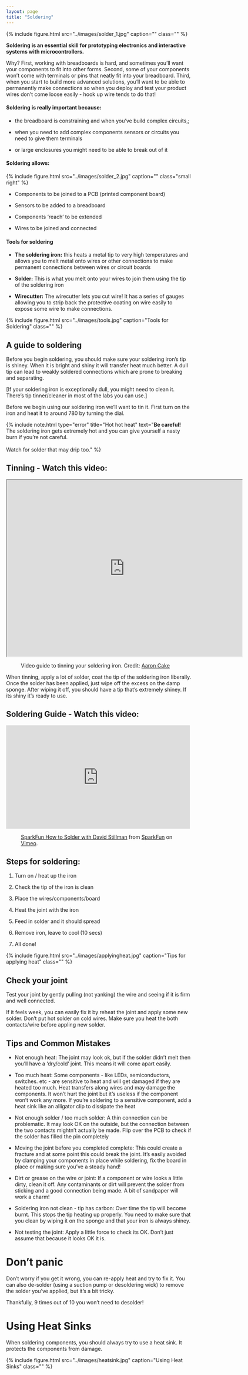 ```yaml
---
layout: page
title: "Soldering"
---
```


{% include figure.html src="../images/solder_1.jpg" caption="" class="" %}

__Soldering is an essential skill for prototyping electronics and interactive systems with microcontrollers.__

Why? 
First, working with breadboards is hard, and sometimes you’ll want your components to fit into other forms. 
Second, some of your components won’t come with terminals or pins  that neatly fit into your breadboard. 
Third, when you start to build more advanced solutions, you’ll want to be able to permanently make connections so when you deploy and test your product wires don’t come loose easily - hook up wire tends to do that!

#### Soldering is really important because:

* the breadboard is constraining and when you’ve build complex circuits,;

* when you need to add complex components sensors or circuits you need to give them terminals

* or large enclosures you might need to be able to break out of it

#### Soldering allows:

{% include figure.html src="../images/solder_2.jpg" caption="" class="small right" %}

* Components to be joined to a PCB (printed component board)

* Sensors to be added to a breadboard

* Components ‘reach’ to be extended

* Wires to be joined and connected


#### Tools for soldering

* **The soldering iron:** this heats a metal tip to very high temperatures and allows you to melt metal onto wires or other connections to make permanent connections between wires or circuit boards

* **Solder:** This is what you melt onto your wires to join them using the tip of the soldering iron

* **Wirecutter:** The wirecutter lets you cut wire! It has a series of gauges allowing you to strip back the protective coating on wire easily to expose some wire to make connections.  

{% include figure.html src="../images/tools.jpg" caption="Tools for Soldering" class="" %}

## A guide to soldering

Before you begin soldering, you should make sure your soldering iron’s tip is shiney. When it is bright and shiny it will transfer heat much better. A dull tip can lead to weakly soldered connections which are prone to breaking and separating. 

[If your soldering iron is exceptionally dull, you might need to clean it. There’s tip tinner/cleaner in most of the labs you can use.]

Before we begin using our soldering iron we’ll want to tin it. First turn on the iron and heat it to around 780 by turning the dial.


{% include note.html type="error" title="Hot hot heat" text="__Be careful!__ The soldering iron gets extremely hot and you can give yourself a nasty burn if you’re not careful.<br/><br/>Watch for solder that may drip too." %}

## Tinning - Watch this video:
 
<iframe src="https://drive.google.com/file/d/0B6TEooUr0_sSZmhkeXhYdkV5OGc/preview" width="640" height="480"> </iframe>
 <figure><figcaption><p>Video guide to tinning your soldering iron. Credit: <a href="http://www.aaroncake.net/electronics/solder.htm">Aaron Cake</a></p></figcaption></figure>

When tinning, apply a lot of solder, coat the tip of the soldering iron liberally. Once the solder has been applied, just wipe off the excess on the damp sponge. After wiping it off, you should have a tip that’s extremely shiney. If its shiny it’s ready to use.

## Soldering Guide - Watch this video:


<iframe src="https://player.vimeo.com/video/51538354" width="500" height="281" frameborder="0" webkitallowfullscreen mozallowfullscreen allowfullscreen></iframe>

 <figure><figcaption><p><a href="https://vimeo.com/51538354">SparkFun How to Solder with David Stillman</a> from <a href="https://vimeo.com/sparkfun">SparkFun</a> on <a href="https://vimeo.com">Vimeo</a>.</p></figcaption></figure>

## Steps for soldering: 

1. Turn on / heat up the iron

2. Check the tip of the iron is clean

3. Place the wires/components/board

4. Heat the joint with the iron 

5. Feed in solder and it should spread

6. Remove iron, leave to cool (10 secs)

7. All done!

{% include figure.html src="../images/applyingheat.jpg" caption="Tips for applying heat" class="" %}

##  Check your joint

Test your joint by gently pulling (not yanking) the wire and seeing if it is firm and well connected. 

If it feels week, you can easily fix it by reheat the joint and apply some new solder. Don’t put hot solder on cold wires. Make sure you heat the both contacts/wire before appling new solder.

## Tips and Common Mistakes

* Not enough heat: The joint may look ok, but if the solder didn’t melt then you’ll have a ‘dry/cold’ joint. This means it will come apart easily.

* Too much heat: Some components - like LEDs, semiconductors, switches. etc - are sensitive to heat and will get damaged if they are heated too much. Heat transfers along wires and may damage the components. It won’t hurt the joint but it’s useless if the component won’t work any more. If you’re soldering to a sensitive component, add a heat sink like an alligator clip to dissipate the heat

* Not enough solder / too much solder: A thin connection can be problematic. It may look OK on the outside, but the connection between the two contacts mightn’t actually be made. Flip over the PCB to check if the solder has filled the pin completely

* Moving the joint before you completed complete: This could  create a fracture and at some point this could break the joint. It’s easily avoided by clamping your components in place while soldering, fix the board in place or making sure you’ve a steady hand!

* Dirt or grease on the wire or joint: If a component or wire looks a little dirty, clean it off. Any contaminants or dirt will prevent the solder from sticking and a good connection being made. A bit of sandpaper will work a charm!

* Soldering iron not clean - tip has carbon: Over time the tip will become burnt. This stops the tip heating up properly. You need to make sure that you clean by wiping it on the sponge and that your iron is always shiney. 

* Not testing the joint: Apply a little force to check its OK. Don’t just assume that because it looks OK it is.

# Don’t panic

Don’t worry if you get it wrong, you can re-apply heat and try to fix it. You can also de-solder (using a suction pump or desoldering wick) to remove the solder you’ve applied, but it’s a bit tricky. 

Thankfully, 9 times out of  10 you won’t need to desolder!

# Using Heat Sinks

When soldering components, you should always try to use a heat sink. It protects the components from damage. 

{% include figure.html src="../images/heatsink.jpg" caption="Using Heat Sinks" class="" %}


